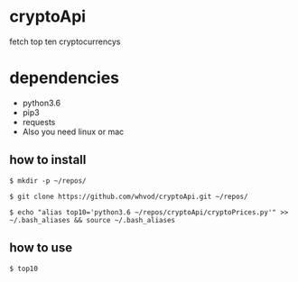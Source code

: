 # cryptoApi
fetch top ten cryptocurrencys
# dependencies
* python3.6
* pip3
* requests
* Also you need linux or mac

## how to install
```
$ mkdir -p ~/repos/
```
```
$ git clone https://github.com/whvod/cryptoApi.git ~/repos/
``` 

```
$ echo "alias top10='python3.6 ~/repos/cryptoApi/cryptoPrices.py'" >> ~/.bash_aliases && source ~/.bash_aliases
```
## how to use
```
$ top10
```
